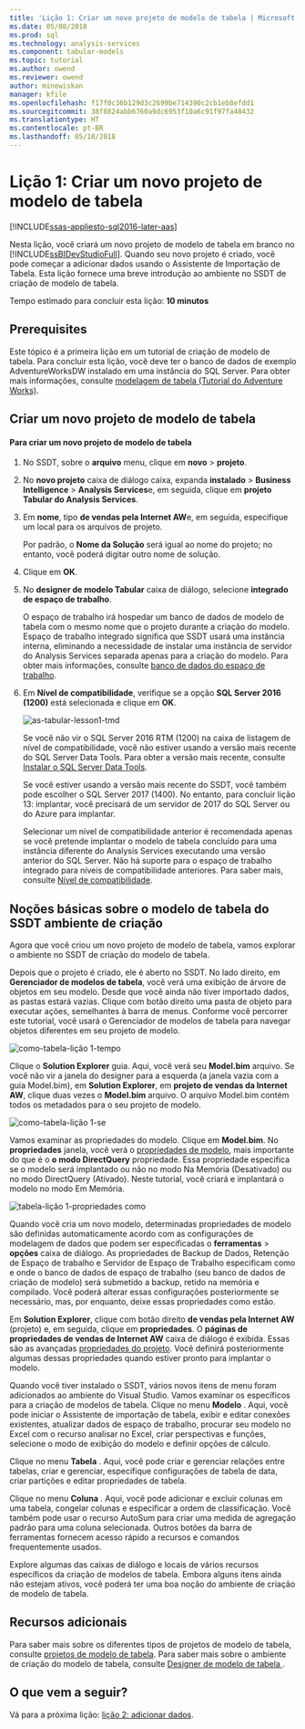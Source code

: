 ```yaml
---
title: 'Lição 1: Criar um novo projeto de modelo de tabela | Microsoft Docs'
ms.date: 05/08/2018
ms.prod: sql
ms.technology: analysis-services
ms.component: tabular-models
ms.topic: tutorial
ms.author: owend
ms.reviewer: owend
author: minewiskan
manager: kfile
ms.openlocfilehash: f17f0c36b129d3c2699be714390c2cb1eb8efdd1
ms.sourcegitcommit: 38f8824abb6760a9dc6953f10a6c91f97fa48432
ms.translationtype: HT
ms.contentlocale: pt-BR
ms.lasthandoff: 05/10/2018
---
```

# <a name="lesson-1-create-a-new-tabular-model-project"></a>Lição 1: Criar um novo projeto de modelo de tabela
[!INCLUDE[ssas-appliesto-sql2016-later-aas](../includes/ssas-appliesto-sql2016-later-aas.md)]

Nesta lição, você criará um novo projeto de modelo de tabela em branco no [!INCLUDE[ssBIDevStudioFull](../includes/ssbidevstudiofull-md.md)]. Quando seu novo projeto é criado, você pode começar a adicionar dados usando o Assistente de Importação de Tabela. Esta lição fornece uma breve introdução ao ambiente no SSDT de criação de modelo de tabela.  
  
Tempo estimado para concluir esta lição: **10 minutos**  
  
## <a name="prerequisites"></a>Prerequisites  
Este tópico é a primeira lição em um tutorial de criação de modelo de tabela. Para concluir esta lição, você deve ter o banco de dados de exemplo AdventureWorksDW instalado em uma instância do SQL Server. Para obter mais informações, consulte [modelagem de tabela &#40;Tutorial do Adventure Works&#41;](../analysis-services/tabular-modeling-adventure-works-tutorial.md).  
  
## <a name="create-a-new-tabular-model-project"></a>Criar um novo projeto de modelo de tabela  
  
#### <a name="to-create-a-new-tabular-model-project"></a>Para criar um novo projeto de modelo de tabela  
  
1.  No SSDT, sobre o **arquivo** menu, clique em **novo** > **projeto**.  
  
2.  No **novo projeto** caixa de diálogo caixa, expanda **instalado** > **Business Intelligence** > **Analysis Services**e, em seguida, clique em **projeto Tabular do Analysis Services**.  
  
3.  Em **nome**, tipo **de vendas pela Internet AW**e, em seguida, especifique um local para os arquivos de projeto.  
  
    Por padrão, o **Nome da Solução** será igual ao nome do projeto; no entanto, você poderá digitar outro nome de solução.  
  
4.  Clique em **OK**.  
  
5.  No **designer de modelo Tabular** caixa de diálogo, selecione **integrado de espaço de trabalho**.  
  
    O espaço de trabalho irá hospedar um banco de dados de modelo de tabela com o mesmo nome que o projeto durante a criação do modelo. Espaço de trabalho integrado significa que SSDT usará uma instância interna, eliminando a necessidade de instalar uma instância de servidor do Analysis Services separada apenas para a criação do modelo. Para obter mais informações, consulte [banco de dados do espaço de trabalho](../analysis-services/tabular-models/workspace-database-ssas-tabular.md).
      
6.  Em **Nível de compatibilidade**, verifique se a opção **SQL Server 2016 (1200)** está selecionada e clique em **OK**.   
 
    ![as-tabular-lesson1-tmd](../analysis-services/media/as-tabular-lesson1-tmd.png)
      
    Se você não vir o SQL Server 2016 RTM (1200) na caixa de listagem de nível de compatibilidade, você não estiver usando a versão mais recente do SQL Server Data Tools. Para obter a versão mais recente, consulte [Instalar o SQL Server Data Tools](https://docs.microsoft.com/sql/ssdt/download-sql-server-data-tools-ssdt).  

    Se você estiver usando a versão mais recente do SSDT, você também pode escolher o SQL Server 2017 (1400). No entanto, para concluir lição 13: implantar, você precisará de um servidor de 2017 do SQL Server ou do Azure para implantar.
      
    Selecionar um nível de compatibilidade anterior é recomendada apenas se você pretende implantar o modelo de tabela concluído para uma instância diferente do Analysis Services executando uma versão anterior do SQL Server. Não há suporte para o espaço de trabalho integrado para níveis de compatibilidade anteriores. Para saber mais, consulte [Nível de compatibilidade](../analysis-services/tabular-models/compatibility-level-for-tabular-models-in-analysis-services.md).   
  
## <a name="understanding-the-ssdt-tabular-model-authoring-environment"></a>Noções básicas sobre o modelo de tabela do SSDT ambiente de criação  
Agora que você criou um novo projeto de modelo de tabela, vamos explorar o ambiente no SSDT de criação do modelo de tabela.  
  
Depois que o projeto é criado, ele é aberto no SSDT. No lado direito, em **Gerenciador de modelos de tabela**, você verá uma exibição de árvore de objetos em seu modelo. Desde que você ainda não tiver importado dados, as pastas estará vazias. Clique com botão direito uma pasta de objeto para executar ações, semelhantes à barra de menus. Conforme você percorrer este tutorial, você usará o Gerenciador de modelos de tabela para navegar objetos diferentes em seu projeto de modelo.

![como-tabela-lição 1-tempo](../analysis-services/media/as-tabular-lesson1-tme.png)

Clique o **Solution Explorer** guia. Aqui, você verá seu **Model.bim** arquivo. Se você não vir a janela do designer para a esquerda (a janela vazia com a guia Model.bim), em **Solution Explorer**, em **projeto de vendas da Internet AW**, clique duas vezes o **Model.bim** arquivo. O arquivo Model.bim contém todos os metadados para o seu projeto de modelo. 

![como-tabela-lição 1-se](../analysis-services/media/as-tabular-lesson1-se.png)
  
Vamos examinar as propriedades do modelo. Clique em **Model.bim**. No **propriedades** janela, você verá o [propriedades de modelo](../analysis-services/tabular-models/model-properties-ssas-tabular.md), mais importante do que é o **o modo DirectQuery** propriedade. Essa propriedade especifica se o modelo será implantado ou não no modo Na Memória (Desativado) ou no modo DirectQuery (Ativado). Neste tutorial, você criará e implantará o modelo no modo Em Memória.

![tabela-lição 1-propriedades como](../analysis-services/media/as-tabular-lesson1-properties.png)
  
Quando você cria um novo modelo, determinadas propriedades de modelo são definidas automaticamente acordo com as configurações de modelagem de dados que podem ser especificadas o **ferramentas** > **opções** caixa de diálogo. As propriedades de Backup de Dados, Retenção de Espaço de trabalho e Servidor de Espaço de Trabalho especificam como e onde o banco de dados de espaço de trabalho (seu banco de dados de criação de modelo) será submetido a backup, retido na memória e compilado. Você poderá alterar essas configurações posteriormente se necessário, mas, por enquanto, deixe essas propriedades como estão.  

Em **Solution Explorer**, clique com botão direito **de vendas pela Internet AW** (projeto) e, em seguida, clique em **propriedades**. O **páginas de propriedades de vendas de Internet AW** caixa de diálogo é exibida. Essas são as avançadas [propriedades do projeto](../analysis-services/tabular-models/project-properties-ssas-tabular.md). Você definirá posteriormente algumas dessas propriedades quando estiver pronto para implantar o modelo.  
  
Quando você tiver instalado o SSDT, vários novos itens de menu foram adicionados ao ambiente do Visual Studio. Vamos examinar os específicos para a criação de modelos de tabela. Clique no menu **Modelo** . Aqui, você pode iniciar o Assistente de importação de tabela, exibir e editar conexões existentes, atualizar dados de espaço de trabalho, procurar seu modelo no Excel com o recurso analisar no Excel, criar perspectivas e funções, selecione o modo de exibição do modelo e definir opções de cálculo.  
  
Clique no menu **Tabela** . Aqui, você pode criar e gerenciar relações entre tabelas, criar e gerenciar, especifique configurações de tabela de data, criar partições e editar propriedades de tabela.  
  
Clique no menu **Coluna** . Aqui, você pode adicionar e excluir colunas em uma tabela, congelar colunas e especificar a ordem de classificação. Você também pode usar o recurso AutoSum para criar uma medida de agregação padrão para uma coluna selecionada. Outros botões da barra de ferramentas fornecem acesso rápido a recursos e comandos frequentemente usados.  
  
Explore algumas das caixas de diálogo e locais de vários recursos específicos da criação de modelos de tabela. Embora alguns itens ainda não estejam ativos, você poderá ter uma boa noção do ambiente de criação de modelo de tabela.  


## <a name="additional-resources"></a>Recursos adicionais
Para saber mais sobre os diferentes tipos de projetos de modelo de tabela, consulte [projetos de modelo de tabela](../analysis-services/tabular-models/tabular-model-projects-ssas-tabular.md). Para saber mais sobre o ambiente de criação do modelo de tabela, consulte [Designer de modelo de tabela ](../analysis-services/tabular-models/tabular-model-designer-ssas.md).  
  

## <a name="whats-next"></a>O que vem a seguir?
Vá para a próxima lição: [lição 2: adicionar dados](../analysis-services/lesson-2-add-data.md).

  
  
  
